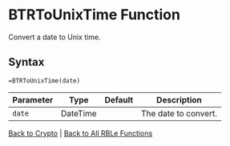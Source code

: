 # BTRToUnixTime Function

Convert a date to Unix time.

## Syntax

```excel
=BTRToUnixTime(date)
```

Parameter | Type | Default | Description
---|---|---|---
`date` | DateTime |  | The date to convert.

[Back to Crypto](RBLeCrypto.md) | [Back to All RBLe Functions](RBLe.md#function-documentation)